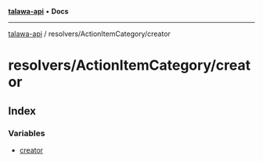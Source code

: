 [**talawa-api**](../../../README.md) • **Docs**

***

[talawa-api](../../../modules.md) / resolvers/ActionItemCategory/creator

# resolvers/ActionItemCategory/creator

## Index

### Variables

- [creator](variables/creator.md)
